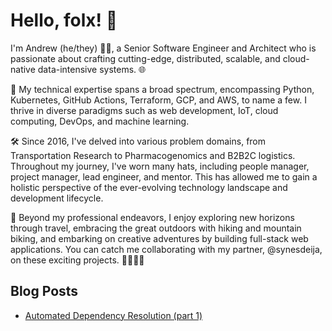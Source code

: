 # Hello, folx! :wave:

I'm Andrew (he/they) 👨‍💻, a Senior Software Engineer and Architect who is passionate about crafting cutting-edge, distributed, scalable, and cloud-native data-intensive systems. 🌐

🚀 My technical expertise spans a broad spectrum, encompassing Python, Kubernetes, GitHub Actions, Terraform, GCP, and AWS, to name a few. I thrive in diverse paradigms such as web development, IoT, cloud computing, DevOps, and machine learning.

🛠️ Since 2016, I've delved into various problem domains, from Transportation Research to Pharmacogenomics and B2B2C logistics. Throughout my journey, I've worn many hats, including people manager, project manager, lead engineer, and mentor. This has allowed me to gain a holistic perspective of the ever-evolving technology landscape and development lifecycle.

🌟 Beyond my professional endeavors, I enjoy exploring new horizons through travel, embracing the great outdoors with hiking and mountain biking, and embarking on creative adventures by building full-stack web applications. You can catch me collaborating with my partner, @synesdeija, on these exciting projects. 🌄🚴‍♂️🌆



## Blog Posts

- [Automated Dependency Resolution (part 1)](https://github.com/aloutfi/blog/blob/main/posts/2023-10-15.md)
